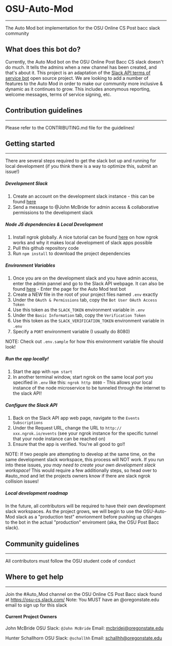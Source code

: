 # OSU-Auto-Mod
___
The Auto Mod bot implementation for the OSU Online CS Post bacc slack community

## What does this bot do?
Currently, the Auto Mod bot on the OSU Online Post Bacc CS slack doesn't do much. It tells the admins when a new channel has been created, and that's about it. This project is an adaptation of the [Slack API terms of service bot](https://github.com/slackapi/template-terms-of-service) open source project. We are looking to add a number of features to the Auto Mod in order to make our community more inclusive & dynamic as it continues to grow. This includes anonymous reporting, welcome messages, terms of service signing, etc. 

## Contribution guidelines
___
Please refer to the CONTRIBUTING.md file for the guidelines!

## Getting started
___
There are several steps required to get the slack bot up and running for local development (if you think there is a way to optimize this, submit an issue!)

##### Development Slack
1. Create an account on the development slack instance - this can be found [here](https://osu-auto-mod.slack.com)
2. Send a message to @John McBride for admin access & collaborative permissions to the development slack

##### Node JS dependencies & Local Development
1. Install ngrok globally. A nice tutorial can be found [here](https://api.slack.com/tutorials/tunneling-with-ngrok) on how ngrok works and why it makes local development of slack apps possible
2. Pull this github repository code
3. Run `npm install` to download the project dependencies

##### Environment Variables
1. Once you are on the development slack and you have admin access, enter the admin pannel and go to the Slack API webpage. It can also be found [here](https://api.slack.com) - Enter the page for the Auto Mod test bot
2. Create a NEW file in the root of your project files named `.env` exactly
3. Under the `OAuth & Permissions` tab, copy the `Bot User OAuth Access Token`
4. Use this token as the `SLACK_TOKEN` environment variable in `.env`
5. Under the `Basic Information` tab, copy the `Verification Token`
6. Use this token as the `SLACK_VERIFICATION_TOKEN` environment variable in `.env`
7. Specify a `PORT` environment variable (I usually do 8080)

NOTE: Check out `.env.sample` for how this environment variable file should look!

##### Run the app locally!
1. Start the app with `npm start`
2. In another terminal window, start ngrok on the same local port you specified in `.env` like this: `ngrok http 8080`  -  This allows your local instance of the node microservice to be tunneled through the internet to the slack API!

##### Configure the Slack API
1. Back on the Slack API app web page, navigate to the `Events Subscriptions`
2. Under the Request URL, change the URL to `http:// xxx.ngrok.io/events` (see your ngrok instance for the specific tunnel that your node instance can be reached on)
3. Ensure that the app is verified. You're all good to go!!

NOTE: If two people are attempting to develop at the same time, on the same development slack workspace, this process will NOT work. If you run into these issues,
_*you may need to create your own development slack workspace!*_ This would require a few additionally steps, so head over to #auto_mod and let the projects owners know if there are slack ngrok collision issues! 

##### Local development roadmap
In the future, all contributors will be required to have their own development slack workspaces. As the project grows, we will begin to use the OSU-Auto-Mod slack as a "production test" envrionment before pushing up changes to the bot in the actual "production" enviroment (aka, the OSU Post Bacc slack).

## Community guidelines
___
All contributors must follow the OSU student code of conduct 

## Where to get help
___
Join the #Auto_Mod channel on the OSU Online CS Post Bacc slack found at https://osu-cs.slack.com/
Note: You MUST have an @oregonstate.edu email to sign up for this slack

#### Current Project Owners
John McBride 
OSU Slack: `@John McBride`
Email: mcbridej@oregonstate.edu

Hunter Schallhorn
OSU Slack: `@schallhh`
Email: schallhh@oregonstate.edu
